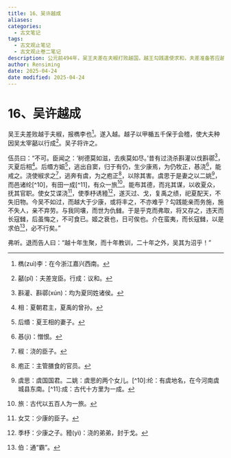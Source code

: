 ```yaml
---
title: 16、吴许越成
aliases: 
categories:
  - 古文笔记
tags:
  - 古文观止笔记
  - 古文观止卷二笔记
description: 公元前494年，吴王夫差在夫椒打败越国，越王勾践遣使求和，夫差准备答应越国的请求。吴国名臣伍子胥援古证今，深刻分析了当前局势，主张就势灭越，以绝后患。吴王夫差刚愎自用，不纳忠言，伍子胥痛心地预言日后吴国将为越国所灭亡。
author: Rensiming
date: 2025-04-24
date modified: 2025-04-24
---
```


# 16、吴许越成

吴王夫差败越于夫椒，报檇李也[^1]。遂入越。越子以甲楯五千保于会稽，使大夫种因吴太宰嚭以行成[^2]。吴子将许之。

伍员曰：“不可。臣闻之：‘树德莫如滋，去疾莫如尽。’昔有过浇杀斟灌以伐斟鄩[^3]，灭夏后相[^4]。后缗方娠[^5]，逃出自窦，归于有仍，生少康焉，为仍牧正，惎浇[^6]，能戒之。浇使椒求之[^7]，逃奔有虞，为之庖正[^8]，以除其害。虞思于是妻之以二姚[^9]，而邑诸纶[^10]，有田一成[^11]，有众一旅[^12]。能布其德，而兆其谋，以收夏众，抚其官职。使女艾谍浇[^13]，使季杼诱豷[^14]，遂灭过、戈，复禹之绩，祀夏配天，不失旧物。今吴不如过，而越大于少康，或将丰之，不亦难乎？勾践能亲而务施，施不失人，亲不弃劳。与我同壤，而世为仇雠。于是乎克而弗取，将又存之，违天而长寇雠，后虽悔之，不可食已。姬之衰也，日可俟也。介在蛮夷，而长寇雠，以是求伯[^15]，必不行矣。”

弗听。退而告人曰：“越十年生聚，而十年教训，二十年之外，吴其为沼乎！”

[^1]:檇(zuì)李：在今浙江嘉兴西南。

[^2]:嚭(pǐ)：夫差宠臣。行成：议和。

[^3]:斟灌、斟鄩(xún)：均为夏同姓诸侯。

[^4]:相：夏朝君主，夏禹的曾孙。

[^5]:后缗：夏王相的妻子。

[^6]:惎(jì)：憎恨。

[^7]:椒：浇的臣子。

[^8]:庖正：主管膳食的官员。

[^9]:虞思：虞国国君。二姚：虞思的两个女儿。[^10]:纶：有虞地名，在今河南虞城县东南。[^11]:成：古代十方里为一成。

[^12]:旅：古代以五百人为一旅。

[^13]:女艾：少康的臣子。

[^14]:季杼：少康之子。豷(yì)：浇的弟弟，封于戈。

[^15]:伯：通“霸”。
